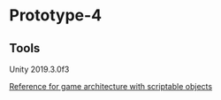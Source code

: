 # Prototype-4

## Tools
Unity 2019.3.0f3

[Reference for game architecture with scriptable objects](https://youtu.be/raQ3iHhE_Kk)
